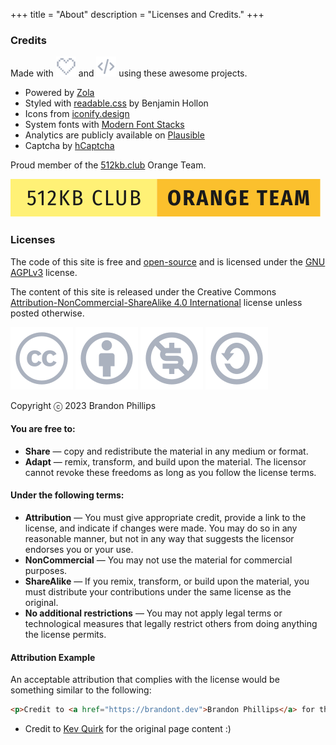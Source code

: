 +++
title = "About"
description = "Licenses and Credits."
+++
### Credits
Made with ![Heart](heart.svg) and ![Code](code.svg) using these awesome projects.  
- Powered by [Zola](https://getzola.org)
- Styled with [readable.css](https://readable-css.freedomtowrite.org/) by Benjamin Hollon
- Icons from [iconify.design](https://iconify.design/)
- System fonts with [Modern Font Stacks](https://github.com/system-fonts/modern-font-stacks)
- Analytics are publicly available on [Plausible](https://plausible.io/brandont.dev)
- Captcha by [hCaptcha](https://www.hcaptcha.com/)

Proud member of the [512kb.club](https://512kb.club) Orange Team.

![a proud member of the orange team of 512KB club](orange-team.svg)

### Licenses

The code of this site is free and [open-source](https://codeberg.org/brandont/brandont.dev) and is licensed under the [GNU AGPLv3](https://www.gnu.org/licenses/agpl-3.0.en.html) license.

The content of this site is released under the Creative Commons [Attribution-NonCommercial-ShareAlike 4.0 International](https://creativecommons.org/licenses/by-nc-sa/4.0) license unless posted otherwise.

![Creative Commons](creative-commons-line.svg)
![Attribution](attribution-outline.svg)
![Non Commercial](creative-commons-noncommercial-us.svg)
![Share Alike](creative-commons-sharealike.svg)

Copyright ⓒ  2023 Brandon Phillips
#### You are free to:
- **Share** — copy and redistribute the material in any medium or format.
- **Adapt** — remix, transform, and build upon the material.
The licensor cannot revoke these freedoms as long as you follow the license terms.

#### Under the following terms:
- **Attribution** — You must give appropriate credit, provide a link to the license, and indicate if changes were made. You may do so in any reasonable manner, but not in any way that suggests the licensor endorses you or your use.
- **NonCommercial** — You may not use the material for commercial purposes.
- **ShareAlike** — If you remix, transform, or build upon the material, you must distribute your contributions under the same license as the original.
- **No additional restrictions** — You may not apply legal terms or technological measures that legally restrict others from doing anything the license permits.

#### Attribution Example
An acceptable attribution that complies with the license would be something similar to the following:
```html
<p>Credit to <a href="https://brandont.dev">Brandon Phillips</a> for the original work.</p>
```
- Credit to [Kev Quirk](https://https://kevquirk.com/) for the original page content :)